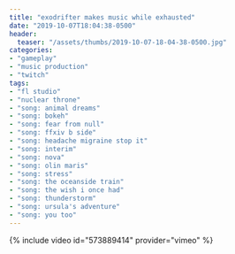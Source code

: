 ```yaml
---
title: "exodrifter makes music while exhausted"
date: "2019-10-07T18:04:38-0500"
header:
  teaser: "/assets/thumbs/2019-10-07-18-04-38-0500.jpg"
categories:
- "gameplay"
- "music production"
- "twitch"
tags:
- "fl studio"
- "nuclear throne"
- "song: animal dreams"
- "song: bokeh"
- "song: fear from null"
- "song: ffxiv b side"
- "song: headache migraine stop it"
- "song: interim"
- "song: nova"
- "song: olin maris"
- "song: stress"
- "song: the oceanside train"
- "song: the wish i once had"
- "song: thunderstorm"
- "song: ursula's adventure"
- "song: you too"
---
```

{% include video id="573889414" provider="vimeo" %}
